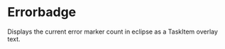 Errorbadge
==========

Displays the current error marker count in eclipse as a TaskItem overlay text.
